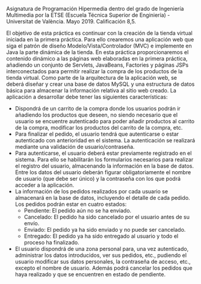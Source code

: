 
Asignatura de Programación Hipermedia dentro del grado de Ingeniería Multimedia por la ETSE (Escuela Técnica Superior de Enginiería) - Universitat de València. Mayo 2019. Calificación 8,5.

El objetivo de esta práctica es continuar con la creación de la tienda virtual iniciada en la primera práctica. Para ello crearemos una aplicación web que siga el patrón de diseño Modelo/Vista/Controlador (MVC) e implemente en Java la parte dinámica de la tienda. En esta práctica proporcionaremos el contenido dinámico a las páginas web elaboradas en la
primera práctica, añadiendo un conjunto de Servlets, JavaBeans, Factories y páginas JSPs interconectados para permitir realizar la compra de los productos de la tienda virtual. Como parte de la arquitectura de la aplicación web, se deberá diseñar y crear una base de datos MySQL y una estructura de datos básica para almacenar la información relativa al sitio web creado.
La aplicación a desarrollar debe tener las siguientes características:
  - Dispondrá de un carrito de la compra donde los usuarios podrán ir añadiendo los productos que deseen, no siendo necesario que el usuario se encuentre autenticado para poder añadir productos al carrito de la compra, modificar los productos del carrito de la compra, etc.
  - Para finalizar el pedido, el usuario tendrá que autenticarse o estar autenticado con anterioridad en el sistema. La autenticación se realizará mediante una validación de usuario/contraseña.
  - Para autenticarse, el usuario deberá estar previamente registrado en el sistema. Para ello se habilitarán los formularios necesarios para realizar el registro del usuario, almacenando la información en la base de datos. Entre los datos del usuario deberán figurar obligatoriamente el nombre de usuario (que debe ser único) y la contraseña con los que podrá acceder a la aplicación.
 - La información de los pedidos realizados por cada usuario se almacenará en la base de datos, incluyendo el detalle de cada pedido. Los pedidos podrán estar en cuatro estados:
    - Pendiente: El pedido aún no se ha enviado.
    - Cancelado: El pedido ha sido cancelado por el usuario antes de su envío.
    - Enviado: El pedido ya ha sido enviado y no puede ser cancelado.
    - Entregado: El pedido ya ha sido entregado al usuario y todo el proceso ha finalizado.
  - El usuario dispondrá de una zona personal para, una vez autenticado, administrar los datos introducidos, ver sus pedidos, etc., pudiendo el usuario modificar sus datos personales, la contraseña de acceso, etc., excepto el nombre de usuario. Además podrá cancelar los pedidos que haya realizado y que se encuentren en estado de pendiente.
